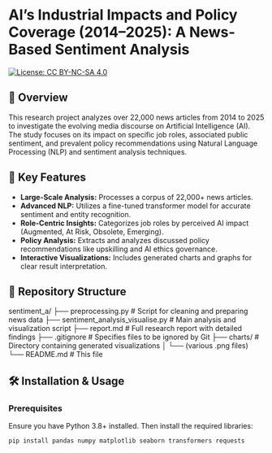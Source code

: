 # AI’s Industrial Impacts and Policy Coverage (2014–2025): A News-Based Sentiment Analysis

[![License: CC BY-NC-SA 4.0](https://img.shields.io/badge/License-CC_BY--NC--SA_4.0-lightgrey.svg)](https://creativecommons.org/licenses/by-nc-sa/4.0/)

## 📌 Overview
This research project analyzes over 22,000 news articles from 2014 to 2025 to investigate the evolving media discourse on Artificial Intelligence (AI). The study focuses on its impact on specific job roles, associated public sentiment, and prevalent policy recommendations using Natural Language Processing (NLP) and sentiment analysis techniques.

## 🎯 Key Features
- **Large-Scale Analysis:** Processes a corpus of 22,000+ news articles.
- **Advanced NLP:** Utilizes a fine-tuned transformer model for accurate sentiment and entity recognition.
- **Role-Centric Insights:** Categorizes job roles by perceived AI impact (Augmented, At Risk, Obsolete, Emerging).
- **Policy Analysis:** Extracts and analyzes discussed policy recommendations like upskilling and AI ethics governance.
- **Interactive Visualizations:** Includes generated charts and graphs for clear result interpretation.

## 📂 Repository Structure


sentiment_a/
├── preprocessing.py # Script for cleaning and preparing news data
├── sentiment_analysis_visualise.py # Main analysis and visualization script
├── report.md # Full research report with detailed findings
├── .gitignore # Specifies files to be ignored by Git
├── charts/ # Directory containing generated visualizations
│ └── (various .png files)
└── README.md # This file


## 🛠️ Installation & Usage

### Prerequisites
Ensure you have Python 3.8+ installed. Then install the required libraries:
```bash
pip install pandas numpy matplotlib seaborn transformers requests
